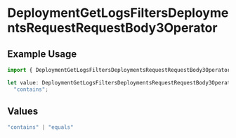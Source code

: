 # DeploymentGetLogsFiltersDeploymentsRequestRequestBody3Operator

## Example Usage

```typescript
import { DeploymentGetLogsFiltersDeploymentsRequestRequestBody3Operator } from "@orq-ai/node/models/operations";

let value: DeploymentGetLogsFiltersDeploymentsRequestRequestBody3Operator =
  "contains";
```

## Values

```typescript
"contains" | "equals"
```